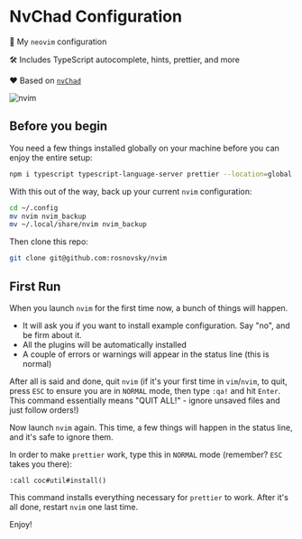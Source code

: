 # NvChad Configuration

📝 My `neovim` configuration

🛠 Includes TypeScript autocomplete, hints, prettier, and more

❤️ Based on [`nvChad`](https://nvchad.com)

![nvim](https://user-images.githubusercontent.com/2508576/230222564-9d18160a-9545-4e21-a0fb-ed89c4ba8105.gif)

## Before you begin

You need a few things installed globally on your machine before you can enjoy the entire setup:

```sh
npm i typescript typescript-language-server prettier --location=global
```

With this out of the way, back up your current `nvim` configuration:

```sh
cd ~/.config
mv nvim nvim_backup
mv ~/.local/share/nvim nvim_backup
```

Then clone this repo:

```sh
git clone git@github.com:rosnovsky/nvim
```

## First Run

When you launch `nvim` for the first time now, a bunch of things will happen.

-   It will ask you if you want to install example configuration. Say "no", and be firm about it.
-   All the plugins will be automatically installed
-   A couple of errors or warnings will appear in the status line (this is normal)

After all is said and done, quit `nvim` (if it's your first time in `vim`/`nvim`, to quit, press `ESC` to ensure you are in `NORMAL` mode, then type `:qa!` and hit `Enter`. This command essentially means "QUIT ALL!" - ignore unsaved files and just follow orders!)

Now launch `nvim` again. This time, a few things will happen in the status line, and it's safe to ignore them.

In order to make `prettier` work, type this in `NORMAL` mode (remember? `ESC` takes you there):

```vim
:call coc#util#install()
```

This command installs everything necessary for `prettier` to work. After it's all done, restart `nvim` one last time.

Enjoy!
